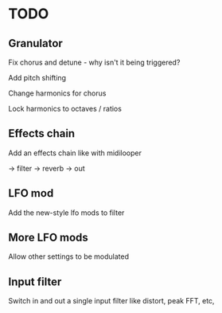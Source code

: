 # TODO

## Granulator

Fix chorus and detune - why isn't it being triggered?

Add pitch shifting

Change harmonics for chorus

Lock harmonics to octaves / ratios

## Effects chain

Add an effects chain like with midilooper

-> filter -> reverb -> out



## LFO mod

Add the new-style lfo mods to filter

## More LFO mods

Allow other settings to be modulated

## Input filter

Switch in and out a single input filter like distort, peak FFT, etc,